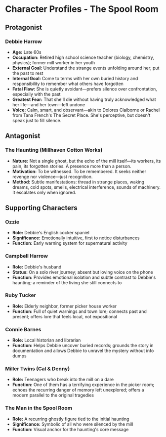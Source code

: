 # Character Profiles - The Spool Room

## Protagonist

### Debbie Harrow
- **Age:** Late 60s
- **Occupation:** Retired high school science teacher (biology, chemistry, physics); former mill worker in her youth
- **External Goal:** Understand the strange events unfolding around her; put the past to rest
- **Internal Goal:** Come to terms with her own buried history and responsibility to remember what others have forgotten
- **Fatal Flaw:** She is quietly avoidant—prefers silence over confrontation, especially with the past
- **Greatest Fear:** That she'll die without having truly acknowledged what her life—and her town—left undone
- **Voice:** Calm, smart, and observant—akin to Dolores Claiborne or Rachel from Tana French's The Secret Place. She's perceptive, but doesn't speak just to fill silence.

## Antagonist

### The Haunting (Millhaven Cotton Works)
- **Nature:** Not a single ghost, but the echo of the mill itself—its workers, its pain, its forgotten stories. A presence more than a person.
- **Motivation:** To be witnessed. To be remembered. It seeks neither revenge nor violence—just recognition.
- **Method:** Subtle manifestations: thread in strange places, waking dreams, cold spots, smells, electrical interference, sounds of machinery. It escalates only when ignored.

## Supporting Characters

### Ozzie
- **Role:** Debbie's English cocker spaniel
- **Significance:** Emotionally intuitive, first to notice disturbances
- **Function:** Early warning system for supernatural activity

### Campbell Harrow
- **Role:** Debbie's husband
- **Status:** On a solo river journey; absent but loving voice on the phone
- **Function:** Provides emotional isolation and subtle contrast to Debbie's haunting; a reminder of the living she still connects to

### Ruby Tucker
- **Role:** Elderly neighbor, former picker house worker
- **Function:** Full of quiet warnings and town lore; connects past and present; offers lore that feels local, not expositional

### Connie Barnes
- **Role:** Local historian and librarian
- **Function:** Helps Debbie uncover buried records; grounds the story in documentation and allows Debbie to unravel the mystery without info dumps

### Miller Twins (Cal & Denny)
- **Role:** Teenagers who break into the mill on a dare
- **Function:** One of them has a terrifying experience in the picker room; echoes the recurring danger of memory left unexplored; offers a modern parallel to the original tragedies

### The Man in the Spool Room
- **Role:** A recurring ghostly figure tied to the initial haunting
- **Significance:** Symbolic of all who were silenced by the mill
- **Function:** Visual anchor for the haunting's core message 